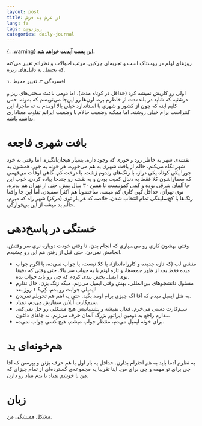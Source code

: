 ```yaml
---
layout: post
title: از عرش به فرش
lang: fa
tags: روزنوشت
categories: daily-journal
---
```



{: .warning}
**این پست آپدیت خواهد شد.**


روزهای اولم در روستاک است و تجربه‌ای چرکین. مرتب احوالات و نظراتم تغییر می‌کنه که یحتمل به دلیل‌های زیره.

۱. افسردگی 
۲. تغییر محیط 

اولی رو کاریش نمیشه کرد (حداقل در کوتاه مدت). اما دومی باعث سختی‌های ریز و درشتیه که شاید در بلندمدت از خاطرم بره. اون‌ها رو این‌جا می‌نویسم که بمونه. حس کلیم اینه که چون از کشور و شهری با استاندارد خیلی بالا اومدم به ته ماجرا، این کنتراست برام خیلی روشنه. اما ممکنه وضعیت حالام با وضعیت ایرانم تفاوت معناداری نداشته باشه.

# بافت شهری فاجعه
نقشه‌ی شهر به خاطر رود و خوری که وجود داره، بسیار هیجان‌انگیزه. اما وقتی به خود شهر نگاه می‌کنم، حالم از بافت شهری به هم می‌خوره. هر خونه یه جور، همشون بد جور! یکی کوتاه یکی دراز، با رنگ‌های رندوم زشت. با درخت کم. گاهی اوقات می‌فهمی که معماراشون کلا فقط به دنبال کمیت بودن و یه نقشه‌ رو چندجا پیاده کردن. خوب این جا آلمان شرقی بوده و کمی کمونیست تا همین ۳۰ سال پیش. حتی از تهران هم بدتره. توی تهران، حداقل کپی کاری کم میشه. ساختمونا هم اکثرا سفیدن. اما این جا واقعا رنگ‌ها با کج‌سلیقگی تمام انتخاب شدن. خلاصه که هر بار توی (مرکز) شهر راه که میرم، حالم بد میشه از این بی‌قوارگی.

# خستگی در پاسخ‌دهی
وقتی بهشون کاری رو می‌سپاری که انجام بدن، تا وقتی خودت دوباره نری سر وقتش، انجامش نمی‌دن. حتی قبل از رفتن هم این رو چشیدم.

- منشی لب (که تازه جدیده و کارراه‌انداز)، یا کلا نیست، یا جواب نمی‌ده، یا اگرم جواب میده فقط بعد از ظهر جمعه‌ها، و تازه اونم با یه جواب سر بالا. حتی وقتی که دقیقا توی ایمیل بخش بندی کردم که چی رو باید جواب بده.
- مسئول دانشجوهای بین‌المللی، بهش وقتی ایمیل می‌زنم، میگه زنگ بزن، حال ندارم ایمیلی جوابت رو بدم. کِی؟ ۱ روز بعد!
- به هتل ایمیل میدم که آقا اگه چیزی برام اومد بگید. حتی یه *اهم* هم تحویلم نمی‌دن.
- سیم‌کارت آنلاین سفارش می‌دم، نمیاد.
- سیم‌کارت دستی می‌خرم، فعال نمیشه و پشتیبانیش هیچ مشکلی رو حل نمی‌کنه. دارم راجع به دومین اپراتور بزرگ آلمان حرف می‌زنم. نه جاهای داغون...
- برای خونه ایمیل می‌دم، منتظر جواب میشم، هیچ کسی جواب نمی‌ده. 

# هم‌خونه‌ای بد
به نظرم آدما باید به هم احترام بذارن. حداقل یه بار اول با هم حرف بزنن و بپرسن که آقا چی برای تو مهمه و چی برای من. اینا تقریبا یه مجموعه‌ی گسترده‌ای از تمام چیزای که من یا خوشم نمیاد یا بدم میاد رو دارن.

# زبان
مشکل همیشگی من.
